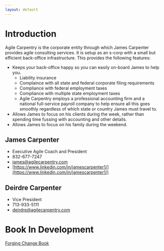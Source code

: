 ```yaml
---
layout: default
---
```


# Introduction

Agile Carpentry is the corporate entity through which James Carpenter provides agile consulting services. It is setup as an s-corp with a small but efficient back-office infrastructure. This provides the following features:
+ Keeps your back-office happy so you can easily on-board James to help you.
  - Liability insurance
  - Complaince with all state and federal corporate filing requirements
  - Compliance with federal employment taxes
  - Compliance with multiple state employment taxes
  - Agile Carpentry employs a professional accounting firm and a national full-service payroll company to help ensure all this goes smoothly regardless of which state or country James must travel to. 
+ Allows James to focus on his clients during the week, rather than spending time fussing with accounting and other details.
+ Allows James to focus on his family during the weekend.


## James Carpenter

+ Executive Agile Coach and President
+ 832-677-7247
+ [james@agilecarpentry.com](mailto:james@agilecarpentry.com)
+ [https://www.linkedin.com/in/jamescarpenter1/](https://www.linkedin.com/in/jamescarpenter1/)


## Deirdre Carpenter

+ Vice President
+ 713-933-5111
+ [deirdre@agilecarpentry.com](mailto:james@agilecarpentry.com)


# Book In Development

[Forging Change Book](http://forgingchange.com)




